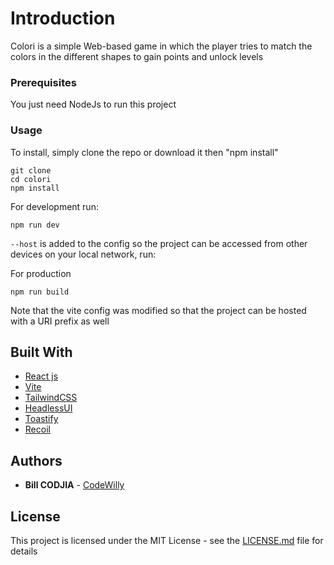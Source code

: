 # Introduction

Colori is a simple Web-based game in which the player tries to match the colors in the different shapes to gain points and unlock levels

### Prerequisites

You just need NodeJs to run this project

### Usage

To install, simply clone the repo or download it then "npm install"

```
git clone
cd colori
npm install
```

For development run:
```
npm run dev
```
```--host``` is added to the config so the project can be accessed from other devices on your local network, run:

For production

```
npm run build
```

Note that the vite config was modified so that the project can be hosted with a URI prefix as well


## Built With

* [React js](https://react.dev/)
* [Vite](https://vitejs.dev/)
* [TailwindCSS](https://tailwindcss.com/)
* [HeadlessUI](https://headlessui.com/)
* [Toastify](https://fkhadra.github.io/react-toastify/)
* [Recoil](https://recoiljs.org/)


## Authors

* **Bill CODJIA** - [CodeWilly](https://codewilly.com)

## License

This project is licensed under the MIT License - see the [LICENSE.md](LICENSE.md) file for details

